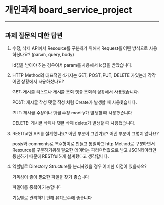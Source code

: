 # 개인과제 board_service_project
---

## 과제 질문의 대한 답변

1. 수정, 삭제 API에서 Resource를 구분하기 위해서 Request를 어떤 방식으로 사용하셨나요? (param, query, body)

    id값을 받아야 하는 경우여서 param를 사용해서 id값을 받았습니다.
    

2. HTTP Method의 대표적인 4가지는 GET, POST, PUT, DELETE 가있는데 각각 어떤 상황에서 사용하셨나요?

    GET: 게시글 리스트나 게시글 조회 댓글 조회의 상황에서 사용했습니다.

    POST: 게시글 작성 댓글 작성 처럼 Create가 발생할 때 사용했습니다.

    PUT: 게시글 수정이나 댓글 수정 modify가 발생할 때 사용했습니다.

    DELETE: 게시글 삭제나 댓글 삭제 delete가 발생할 때 사용했습니다.
    

3. RESTful한 API를 설계했나요? 어떤 부분이 그런가요? 어떤 부분이 그렇지 않나요?

    posts와 comments로 복수형이로 만들고 통일하고 http Method로 구분하면서 Resource를 구분하기위해 필요한 데이터는 파라미터값으로 받고 JSON데이터만 통신하기 때문에 RESTful하게 설계했다고 생각합니다.
    

4. 역할별로 Directory Structure를 분리하였을 경우 어떠한 이점이 있을까요?

    가독성이 좋아 필요한 파일을 찾기 좋습니다
    
    파일이름 중복이 가능합니다
    
    기능별로 관리하기 편해 유지보수에 좋습니다
